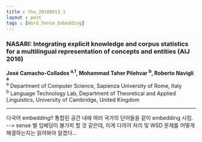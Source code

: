 ```yaml
---
title : thu_20180913_1
layout : post
tags : [Word_Sense_Embedding]
---
```


<h3>NASARI: Integrating explicit knowledge and corpus statistics for a multilingual representation of concepts and entities (AIJ 2016) </h3>


<p><b>José Camacho-Collados <sup>a,1</sup>, Mohammad Taher Pilehvar <sup>b</sup>, Roberto Navigli <sup>a</sup></b><br/>
<sup>a</sup> Department of Computer Science, Sapienza University of Rome, Italy <br/>
<sup>b</sup> Language Technology Lab, Department of Theoretical and Applied Linguistics, University of Cambridge, United Kingdom
 </p>
<hr />
<p>
 다국어 embedding!! 통합된 공간 내에 여러 국가의 단어들을 같이 embedding 시킴. --> sense 별 임베딩이 불가피 할 것 같은데, 이게 다의어 처리 및 WSD 문제를 어떻게 해결하는지는 읽어봐야 알겠다...
</p>